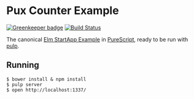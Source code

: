 # Pux Counter Example

[![Greenkeeper badge](https://badges.greenkeeper.io/passy/pux-hello-world.svg)](https://greenkeeper.io/)
[![Build Status](https://travis-ci.org/passy/pux-hello-world.svg?branch=master)](https://travis-ci.org/passy/pux-hello-world)

The canonical [Elm StartApp Example](https://github.com/evancz/start-app) in
[PureScript](http://www.purescript.org), ready to be run with
[pulp](https://github.com/bodil/pulp).

## Running

```
$ bower install & npm install
$ pulp server
$ open http://localhost:1337/
```
